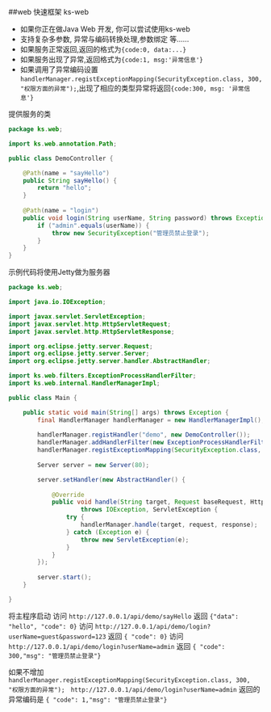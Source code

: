 ##web 快速框架 ks-web

- 如果你正在做Java Web 开发, 你可以尝试使用ks-web
- 支持复杂多参数, 异常与编码转换处理,参数绑定 等......
- 如果服务正常返回,返回的格式为`{code:0, data:...}`
- 如果服务出现了异常,返回格式为`{code:1, msg:'异常信息'}`
- 如果调用了异常编码设置`handlerManager.registExceptionMapping(SecurityException.class, 300, "权限方面的异常");`,出现了相应的类型异常将返回`{code:300, msg: '异常信息'}`

提供服务的类
```java
package ks.web;

import ks.web.annotation.Path;

public class DemoController {

	@Path(name = "sayHello")
	public String sayHello() {
		return "hello";
	}
	
	@Path(name = "login")
	public void login(String userName, String password) throws Exception {
		if ("admin".equals(userName)) {
			throw new SecurityException("管理员禁止登录");
		}
	}
}
```
示例代码将使用Jetty做为服务器
```java
package ks.web;

import java.io.IOException;

import javax.servlet.ServletException;
import javax.servlet.http.HttpServletRequest;
import javax.servlet.http.HttpServletResponse;

import org.eclipse.jetty.server.Request;
import org.eclipse.jetty.server.Server;
import org.eclipse.jetty.server.handler.AbstractHandler;

import ks.web.filters.ExceptionProcessHandlerFilter;
import ks.web.internal.HandlerManagerImpl;

public class Main {

	public static void main(String[] args) throws Exception {
		final HandlerManager handlerManager = new HandlerManagerImpl();
		
		handlerManager.registHandler("demo", new DemoController());
		handlerManager.addHandlerFilter(new ExceptionProcessHandlerFilter());
		handlerManager.registExceptionMapping(SecurityException.class, 300, "权限方面的异常");
		
		Server server = new Server(80);

		server.setHandler(new AbstractHandler() {
						
			@Override
			public void handle(String target, Request baseRequest, HttpServletRequest request, HttpServletResponse response)
					throws IOException, ServletException {
				try {
					handlerManager.handle(target, request, response);
				} catch (Exception e) {
					throw new ServletException(e);
				}
			}
		});
		
		server.start();
	}

}
```
将主程序启动
访问 `http://127.0.0.1/api/demo/sayHello` 
返回 `{"data": "hello", "code": 0}`
访问 `http://127.0.0.1/api/demo/login?userName=guest&password=123`
返回 `{ "code": 0}`
访问 `http://127.0.0.1/api/demo/login?userName=admin`
返回 `{ "code": 300,"msg": "管理员禁止登录"}`

如果不增加 `handlerManager.registExceptionMapping(SecurityException.class, 300, "权限方面的异常");`  
`http://127.0.0.1/api/demo/login?userName=admin` 返回的异常编码是 `{ "code": 1,"msg": "管理员禁止登录"}`

